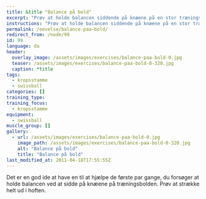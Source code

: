 ```yaml
---
title: &title "Balance på bold"
excerpt: "Prøv at holde balancen siddende på knæene på en stor træningsbold."
instructions: "Prøv at holde balancen siddende på knæene på en stor træningsbold."
permalink: /oevelse/balance-paa-bold/
redirect_from: /node/99
id: 99
language: da
header:
  overlay_image: /assets/images/exercises/balance-paa-bold-0.jpg
  teaser: /assets/images/exercises/balance-paa-bold-0-320.jpg
  caption: *title
tags:
  - kropsstamme
  - swissball
categories: []
training_type: 
training_focus: 
  - kropsstamme
equipment:
  - swissball
muscle_group: []
gallery:
  - url: /assets/images/exercises/balance-paa-bold-0.jpg
    image_path: /assets/images/exercises/balance-paa-bold-0-320.jpg
    alt: "Balance på bold"
    title: "Balance på bold"
last_modified_at: 2011-04-18T17:55:55Z
---
```


Det er en god ide at have en til at hjælpe de første par gange, du forsøger at holde balancen ved at sidde på knæene på træningsbolden. Prøv at strække helt ud i hoften.
